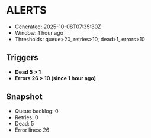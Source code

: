 # ALERTS

- Generated: 2025-10-08T07:35:30Z
- Window: 1 hour ago
- Thresholds: queue>20, retries>10, dead>1, errors>10

## Triggers
- **Dead 5 > 1**
- **Errors 26 > 10 (since 1 hour ago)**

## Snapshot
- Queue backlog: 0
- Retries: 0
- Dead: 5
- Error lines: 26
